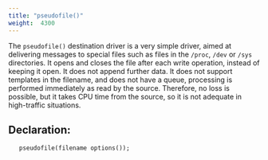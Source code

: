 ```yaml
---
title: "pseudofile()"
weight:  4300
---
```

<!-- DISCLAIMER: This file is based on the syslog-ng Open Source Edition documentation https://github.com/balabit/syslog-ng-ose-guides/commit/2f4a52ee61d1ea9ad27cb4f3168b95408fddfdf2 and is used under the terms of The syslog-ng Open Source Edition Documentation License. The file has been modified by Axoflow. -->

The `pseudofile()` destination driver is a very simple driver, aimed at delivering messages to special files such as files in the `/proc`, `/dev` or `/sys` directories. It opens and closes the file after each write operation, instead of keeping it open. It does not append further data. It does not support templates in the filename, and does not have a queue, processing is performed immediately as read by the source. Therefore, no loss is possible, but it takes CPU time from the source, so it is not adequate in high-traffic situations.


## Declaration:

```shell
   pseudofile(filename options());
```

